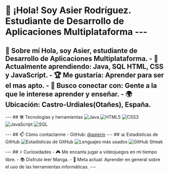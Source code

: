 # 👋 ¡Hola! Soy Asier Rodríguez. Estudiante de Desarrollo de Aplicaciones Multiplataforma --- 

## 🚀 Sobre mí Hola, soy Asier, estudiante de Desarrollo de Aplicaciones Multiplataforma. - 🧠 **Actualmente aprendiendo**: Java, SQL HTML, CSS y JavaScript. - 🏆 **Me gustaría**: Aprender para ser el mas apto. - 🤝 **Busco conectar con**: Gente a la que le interese aprender y enseñar. - 🌍 **Ubicación**: Castro-Urdiales(Otañes), España. 

--- ## 🛠️ Tecnologías y herramientas <!-- A continuación, puedes agregar o eliminar badges (insignias). Reemplaza el nombre de la tecnología y la URL de la imagen si lo deseas. --> ![Java](https://img.shields.io/badge/Java-ED8B00?style=for-the-badge&logo=java&logoColor=white) ![HTML5](https://img.shields.io/badge/HTML5-E34F26?style=for-the-badge&logo=html5&logoColor=white) ![CSS3](https://img.shields.io/badge/CSS3-1572B6?style=for-the-badge&logo=css3&logoColor=white) ![JavaScript](https://img.shields.io/badge/JavaScript-F7DF1E?style=for-the-badge&logo=javascript&logoColor=black) ![SQL](https://img.shields.io/badge/SQL-4479A1?style=for-the-badge&logo=mysql&logoColor=white) <!-- > **Ejemplo**: > `![Python](https://img.shields.io/badge/-Python-3776AB?logo=python&logoColor=white&style=flat)` --> 

--- ## 📫 Cómo contactarme - GitHub: [@asierin](https://github.com/asierin) --- ## 📊 Estadísticas de GitHub ![Estadísticas de GitHub](https://github-readme-stats.vercel.app/api?username=asierin&show_icons=true&theme=radical) ![Lenguajes más usados](https://github-readme-stats.vercel.app/api/top-langs/?username=asierin&layout=compact&theme=radical) ![GitHub Streak](https://github-readme-streak-stats.herokuapp.com/?user=asierin&theme=radical) <!-- *(Agrega o quita las redes que te interesen.)* --> 

--- ## ⚡ Curiosidades - 🎮 Me encanta jugar a videojuegos en mi tiempo libre. - 📚 Disfruto leer Manga. - 🎯 Meta actual: Aprender en general sobre el uso de las herramientas informáticas. --- <!-- >> “Una frase inspiradora o cita que te motive” — *Autor/a de la cita* -->
